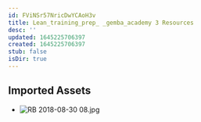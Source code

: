 ```yaml
---
id: FViNSr57NricDwYCAoH3v
title: Lean_training_prep_ _gemba_academy 3 Resources
desc: ''
updated: 1645225706397
created: 1645225706397
stub: false
isDir: true
---
```

## Imported Assets
- ![RB 2018-08-30 08.jpg](/assets/rb-2018-08-30-08.jpg)
